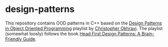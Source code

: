 # design-patterns

This repository contains OOD patterns in C++ based on the [Design Patterns in Object Oriented Programming](https://www.youtube.com/playlist?list=PLrhzvIcii6GNjpARdnO4ueTUAVR9eMBpc) playlist by [Christopher Okhravi](https://www.youtube.com/channel/UCbF-4yQQAWw-UnuCd2Azfzg). The playlist (somewhat loosly) follows the book [Head First Design Patterns: A Brain-Friendly Guide](https://www.amazon.com/Head-First-Design-Patterns-Brain-Friendly/dp/0596007124).
